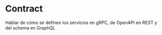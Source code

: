 # Contract
Hablar de cómo se definen los servicios en gRPC, de OpenAPI en REST y del schema en GraphQL
